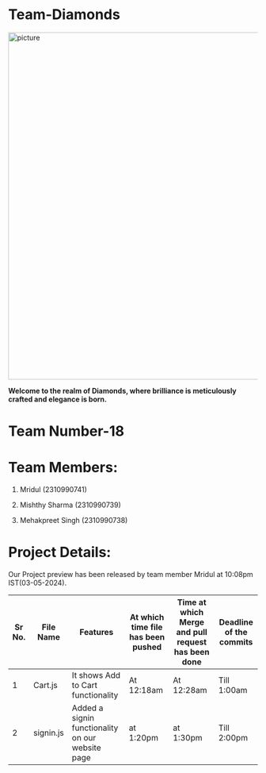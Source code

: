 # Team-Diamonds
<img src="https://s26.q4cdn.com/755441662/files/images/our_brands/DDtag_black.png" alt="picture" width="700"/>




__Welcome to the realm of Diamonds, where brilliance is meticulously crafted and elegance is born.__

# Team Number-18

# Team Members:

1. Mridul (2310990741)

2. Mishthy Sharma (2310990739)

3. Mehakpreet Singh (2310990738)

# Project Details:
Our Project preview has been released by team member Mridul at 10:08pm IST(03-05-2024).

| Sr No.| File Name | Features | At which time file has been pushed | Time at which Merge and pull request has been done | Deadline of the commits |
|-------|-----------|------------|------------------------------|-------------------------|-----------------------------|
| 1| Cart.js | It shows Add to Cart functionality| At 12:18am| At 12:28am| Till 1:00am| 
| 2| signin.js | Added a signin functionality on our website page| at 1:20pm| at 1:30pm| Till 2:00pm|
